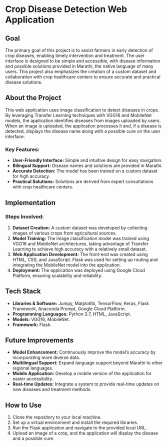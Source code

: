 # Crop Disease Detection Web Application

## Goal
The primary goal of this project is to assist farmers in early detection of crop diseases, enabling timely intervention and treatment. The user interface is designed to be simple and accessible, with disease information and possible solutions provided in Marathi, the native language of many users. This project also emphasizes the creation of a custom dataset and collaboration with crop healthcare centers to ensure accurate and practical disease solutions.

## About the Project
This web application uses image classification to detect diseases in crops. By leveraging Transfer Learning techniques with VGG16 and MobileNet models, the application identifies diseases from images uploaded by users. When an image is uploaded, the application processes it and, if a disease is detected, displays the disease name along with a possible cure on the user interface.

### Key Features:
- **User-Friendly Interface:** Simple and intuitive design for easy navigation.
- **Bilingual Support:** Disease names and solutions are provided in Marathi.
- **Accurate Detection:** The model has been trained on a custom dataset for high accuracy.
- **Practical Solutions:** Solutions are derived from expert consultations with crop healthcare centers.

## Implementation
### Steps Involved:
1. **Dataset Creation:** A custom dataset was developed by collecting images of various crops from agricultural sources.
2. **Model Training:** The image classification model was trained using VGG16 and MobileNet architectures, taking advantage of Transfer Learning to achieve high accuracy with a relatively small dataset.
3. **Web Application Development:** The front-end was created using HTML, CSS, and JavaScript. Flask was used for setting up routing and integrating the MobileNet model into the application.
4. **Deployment:** The application was deployed using Google Cloud Platform, ensuring scalability and reliability.

## Tech Stack
- **Libraries & Software:** Jumpy, Matplotlib, TensorFlow, Keras, Flask Framework, Anaconda Prompt, Google Cloud Platform.
- **Programming Languages:** Python 3.7, HTML, JavaScript.
- **Models:** VGG16, MobileNet.
- **Framework:** Flask.

## Future Improvements
- **Model Enhancement:** Continuously improve the model’s accuracy by incorporating more diverse data.
- **Multilingual Support:** Expand language support beyond Marathi to other regional languages.
- **Mobile Application:** Develop a mobile version of the application for easier accessibility.
- **Real-time Updates:** Integrate a system to provide real-time updates on new diseases and treatment methods.

## How to Use
1. Clone the repository to your local machine.
2. Set up a virtual environment and install the required libraries.
3. Run the Flask application and navigate to the provided local URL.
4. Upload an image of a crop, and the application will display the disease and a possible cure.
